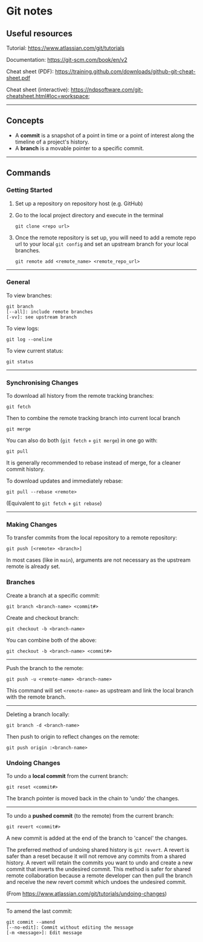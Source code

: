 # Git notes

## Useful resources

Tutorial: https://www.atlassian.com/git/tutorials

Documentation: https://git-scm.com/book/en/v2

Cheat sheet (PDF): https://training.github.com/downloads/github-git-cheat-sheet.pdf

Cheat sheet (interactive): https://ndpsoftware.com/git-cheatsheet.html#loc=workspace;

----
## Concepts
- A **commit** is a snapshot of a point in time or a point of interest along the timeline of a project's history.
- A **branch** is a movable pointer to a specific commit.

----
## Commands

### Getting Started

1. Set up a repository on repository host (e.g. GitHub)
2. Go to the local project directory and execute in the terminal

    `git clone <repo url>`
3. Once the remote repository is set up, you will need to add a remote repo url to your local `git config` and set an upstream branch for your local branches.

    `git remote add <remote_name> <remote_repo_url>`

----
### General

To view branches:
    
    git branch 
    [--all]: include remote branches
    [-vv]: see upstream branch

To view logs:

    git log --oneline

To view current status:

    git status
----
### Synchronising Changes

To download all history from the remote tracking branches:
    
    git fetch

Then to combine the remote tracking branch into current local branch

    git merge
    
You can also do both (`git fetch` + `git merge`) in one go with:

    git pull

It is generally recommended to rebase instead of merge, for a cleaner commit history.

To download updates and immediately rebase:

    git pull --rebase <remote>

(Equivalent to `git fetch` + `git rebase`)

----

### Making Changes

To transfer commits from the local repository to a remote repository:

    git push [<remote> <branch>]

In most cases (like in `main`), arguments are not necessary as the upstream remote is already set.

### Branches

Create a branch at a specific commit:

    git branch <branch-name> <commit#>
    
Create and checkout branch:

    git checkout -b <branch-name>

You can combine both of the above:

    git checkout -b <branch-name> <commit#>
    
---

Push the branch to the remote:

    git push -u <remote-name> <branch-name>

This command will set `<remote-name>` as upstream and link the local branch with the remote branch.

---

Deleting a branch locally:
    
    git branch -d <branch-name>
    
Then push to origin to reflect changes on the remote:
  
    git push origin :<branch-name>

### Undoing Changes

To undo a **local commit** from the current branch:

    git reset <commit#>

The branch pointer is moved back in the chain to 'undo' the changes.

---

To undo a **pushed commit** (to the remote) from the current branch:

    git revert <commit#>

A new commit is added at the end of the branch to 'cancel' the changes.

The preferred method of undoing shared history is `git revert`. A revert is safer than a reset because it will not remove any commits from a shared history. A revert will retain the commits you want to undo and create a new commit that inverts the undesired commit. This method is safer for shared remote collaboration because a remote developer can then pull the branch and receive the new revert commit which undoes the undesired commit.

(From https://www.atlassian.com/git/tutorials/undoing-changes)

---

To amend the last commit:

    git commit --amend
    [--no-edit]: Commit without editing the message
    [-m <message>]: Edit message
